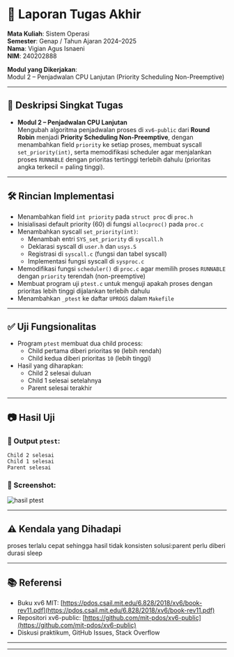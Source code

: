 
# 📝 Laporan Tugas Akhir

**Mata Kuliah**: Sistem Operasi  
**Semester**: Genap / Tahun Ajaran 2024–2025  
**Nama**: Vigian Agus Isnaeni  
**NIM**: 240202888  

**Modul yang Dikerjakan**:  
Modul 2 – Penjadwalan CPU Lanjutan (Priority Scheduling Non-Preemptive)

---

## 📌 Deskripsi Singkat Tugas

* **Modul 2 – Penjadwalan CPU Lanjutan**  
  Mengubah algoritma penjadwalan proses di `xv6-public` dari **Round Robin** menjadi **Priority Scheduling Non-Preemptive**, dengan menambahkan field `priority` ke setiap proses, membuat syscall `set_priority(int)`, serta memodifikasi scheduler agar menjalankan proses `RUNNABLE` dengan prioritas tertinggi terlebih dahulu (prioritas angka terkecil = paling tinggi).

---

## 🛠️ Rincian Implementasi

* Menambahkan field `int priority` pada `struct proc` di `proc.h`
* Inisialisasi default priority (60) di fungsi `allocproc()` pada `proc.c`
* Menambahkan syscall `set_priority(int)`:
  - Menambah entri `SYS_set_priority` di `syscall.h`
  - Deklarasi syscall di `user.h` dan `usys.S`
  - Registrasi di `syscall.c` (fungsi dan tabel syscall)
  - Implementasi fungsi syscall di `sysproc.c`
* Memodifikasi fungsi `scheduler()` di `proc.c` agar memilih proses `RUNNABLE` dengan `priority` terendah (non-preemptive)
* Membuat program uji `ptest.c` untuk menguji apakah proses dengan prioritas lebih tinggi dijalankan terlebih dahulu
* Menambahkan `_ptest` ke daftar `UPROGS` dalam `Makefile`

---

## ✅ Uji Fungsionalitas

* Program `ptest` membuat dua child process:
  - Child pertama diberi prioritas `90` (lebih rendah)
  - Child kedua diberi prioritas `10` (lebih tinggi)
* Hasil yang diharapkan:
  - Child 2 selesai duluan
  - Child 1 selesai setelahnya
  - Parent selesai terakhir

---

## 📷 Hasil Uji

### 📍 Output `ptest`:

```
Child 2 selesai
Child 1 selesai
Parent selesai
```

### 📸 Screenshot:
![hasil ptest](./screenshot/ptesPriority.png)

---

## ⚠️ Kendala yang Dihadapi
proses terlalu cepat sehingga hasil tidak konsisten 
solusi:parent perlu diberi durasi sleep

---

## 📚 Referensi

* Buku xv6 MIT: [https://pdos.csail.mit.edu/6.828/2018/xv6/book-rev11.pdf](https://pdos.csail.mit.edu/6.828/2018/xv6/book-rev11.pdf)  
* Repositori xv6-public: [https://github.com/mit-pdos/xv6-public](https://github.com/mit-pdos/xv6-public)  
* Diskusi praktikum, GitHub Issues, Stack Overflow
  
---
---